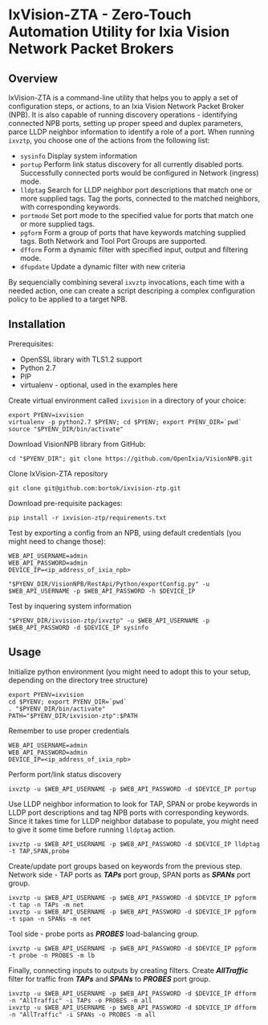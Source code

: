 # IxVision-ZTA - Zero-Touch Automation Utility for Ixia Vision Network Packet Brokers
## Overview
IxVision-ZTA is a command-line utility that helps you to apply a set of configuration steps, or actions, to an Ixia Vision Network Packet Broker (NPB). It is also capable of running discovery operations - identifying connected NPB ports, setting up proper speed and duplex parameters, parce LLDP neighbor information to identify a role of a port. When running `ixvztp`, you choose one of the actions from the following list:

* `sysinfo`  Display system information
* `portup`   Perform link status discovery for all currently disabled ports. Successfully connected ports would be configured in Network (ingress) mode.
* `lldptag`  Search for LLDP neighbor port descriptions that match one or more supplied tags. Tag the ports, connected to the matched neighbors, with corresponding keywords.
* `portmode` Set port mode to the specified value for ports that match one or more supplied tags.
* `pgform`   Form a group of ports that have keywords matching supplied tags. Both Network and Tool Port Groups are supported.
* `dfform`   Form a dynamic filter with specified input, output and filtering mode.
* `dfupdate` Update a dynamic filter with new criteria

By sequencially combining several `ixvztp` invocations, each time with a needed action, one can create a script descriping a complex configuration policy to be applied to a target NPB. 

## Installation
Prerequisites:

* OpenSSL library with TLS1.2 support
* Python 2.7
* PIP
* virtualenv - optional, used in the examples here

Create virtual environment called `ixvision` in a directory of your choice:

    export PYENV=ixvision
    virtualenv -p python2.7 $PYENV; cd $PYENV; export PYENV_DIR=`pwd`
    source "$PYENV_DIR/bin/activate"

Download VisionNPB library from GitHub:

    cd "$PYENV_DIR"; git clone https://github.com/OpenIxia/VisionNPB.git

Clone IxVision-ZTA repository

    git clone git@github.com:bortok/ixvision-ztp.git

Download pre-requisite packages:

    pip install -r ixvision-ztp/requirements.txt

Test by exporting a config from an NPB, using default credentials (you might need to change those):

    WEB_API_USERNAME=admin
    WEB_API_PASSWORD=admin
    DEVICE_IP=<ip_address_of_ixia_npb>

    "$PYENV_DIR/VisionNPB/RestApi/Python/exportConfig.py" -u $WEB_API_USERNAME -p $WEB_API_PASSWORD -h $DEVICE_IP

Test by inquering system information

    "$PYENV_DIR/ixvision-ztp/ixvztp" -u $WEB_API_USERNAME -p $WEB_API_PASSWORD -d $DEVICE_IP sysinfo


## Usage

Initialize python environment (you might need to adopt this to your setup, depending on the directory tree structure)

    export PYENV=ixvision
    cd $PYENV; export PYENV_DIR=`pwd`
    . "$PYENV_DIR/bin/activate"
    PATH="$PYENV_DIR/ixvision-ztp":$PATH

Remember to use proper credentials

    WEB_API_USERNAME=admin
    WEB_API_PASSWORD=admin
    DEVICE_IP=<ip_address_of_ixia_npb>


Perform port/link status discovery

    ixvztp -u $WEB_API_USERNAME -p $WEB_API_PASSWORD -d $DEVICE_IP portup


Use LLDP neighbor information to look for TAP, SPAN or probe keywords in LLDP port descriptions and tag NPB ports with corresponding keywords. Since it takes time for LLDP neighbor database to populate, you might need to give it some time before running `lldptag` action.

    ixvztp -u $WEB_API_USERNAME -p $WEB_API_PASSWORD -d $DEVICE_IP lldptag -t TAP,SPAN,probe

Create/update port groups based on keywords from the previous step. Network side - TAP ports as _**TAPs**_ port group, SPAN ports as _**SPANs**_ port group.

    ixvztp -u $WEB_API_USERNAME -p $WEB_API_PASSWORD -d $DEVICE_IP pgform -t tap -n TAPs -m net
    ixvztp -u $WEB_API_USERNAME -p $WEB_API_PASSWORD -d $DEVICE_IP pgform -t span -n SPANs -m net

Tool side - probe ports as _**PROBES**_ load-balancing group.

    ixvztp -u $WEB_API_USERNAME -p $WEB_API_PASSWORD -d $DEVICE_IP pgform -t probe -n PROBES -m lb


Finally, connecting inputs to outputs by creating filters. Create _**AllTraffic**_ filter for traffic from _**TAPs**_ and _**SPANs**_ to _**PROBES**_ port group.

    ixvztp -u $WEB_API_USERNAME -p $WEB_API_PASSWORD -d $DEVICE_IP dfform -n "AllTraffic" -i TAPs -o PROBES -m all
    ixvztp -u $WEB_API_USERNAME -p $WEB_API_PASSWORD -d $DEVICE_IP dfform -n "AllTraffic" -i SPANs -o PROBES -m all


